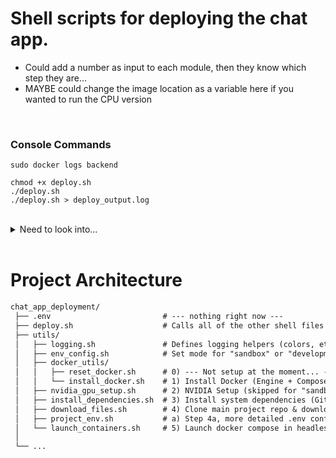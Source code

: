 # Shell scripts for deploying the chat app. 

* Could add a number as input to each module, then they know which step they are...
* MAYBE could change the image location as a variable here if you wanted to run the CPU version

<br>

### Console Commands
```
sudo docker logs backend

chmod +x deploy.sh
./deploy.sh
./deploy.sh > deploy_output.log
```

<br>

<details closed> <summary>Need to look into...</summary>

- [ ] I do "sudo apt update" a lot, is that needed more than once if I know I already did it early on?
- [ ] Is the Nvidia/more updated Docker installation fine for the CPU/sandbox version too?
- [ ] What is the difference between apt and apt-get ?
- [ ] The app repo cloning is wonky right now...

</details>
<br>


# Project Architecture
```diff
chat_app_deployment/
 ├── .env                         # --- nothing right now ---
 ├── deploy.sh                    # Calls all of the other shell files inside utils
 ├── utils/
 │   ├── logging.sh               # Defines logging helpers (colors, etc.)
 │   ├── env_config.sh            # Set mode for "sandbox" or "development"
 │   ├── docker_utils/
 │   │   ├── reset_docker.sh      # 0) --- Not setup at the moment... ---
 │   │   └── install_docker.sh    # 1) Install Docker (Engine + Compose V2 Plugin)
 │   ├── nvidia_gpu_setup.sh      # 2) NVIDIA Setup (skipped for "sandbox" deployment) 
 │   ├── install_dependencies.sh  # 3) Install system dependencies (Git, ...)
 │   ├── download_files.sh        # 4) Clone main project repo & download from GCS bucket
 │   ├── project_env.sh           # a) Step 4a, more detailed .env configuration   
 │   └── launch_containers.sh     # 5) Launch docker compose in headless mode
 │
 └── ...
```